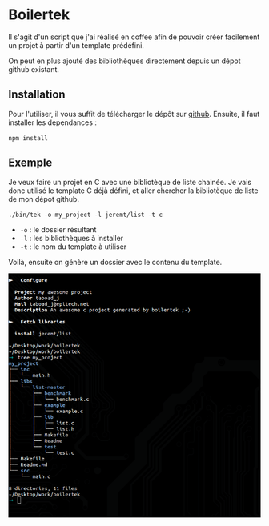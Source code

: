Boilertek
=========

Il s'agit d'un script que j'ai réalisé en coffee afin de pouvoir créer facilement un projet à partir d'un template prédéfini.

On peut en plus ajouté des bibliothèques directement depuis un dépot github existant.

Installation
------------

Pour l'utiliser, il vous suffit de télécharger le dépôt sur [github](https://github.com/jeremt/boilertek). Ensuite, il faut installer les dependances :
```
npm install
```

Exemple
-------

Je veux faire un projet en C avec une bibliotèque de liste chainée. Je vais donc utilisé le template C déjà défini, et aller chercher la bibliotèque de liste de mon dépot github.
```shell
./bin/tek -o my_project -l jeremt/list -t c
```

- `-o` : le dossier résultant
- `-l` : les bibliothèques à installer
- `-t` : le nom du template à utiliser

Voilà, ensuite on génère un dossier avec le contenu du template.

![Boilertek](img/boilertek.png)